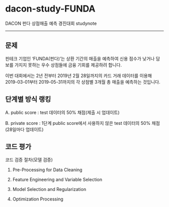 # dacon-study-FUNDA
DACON 펀다 상점매출 예측 경진대회 studynote

---

## 문제

핀테크 기업인 ‘FUNDA(펀다)’는 상환 기간의 매출을 예측하여 신용 점수가 낮거나 담보를 가지지 못하는 우수 상점들에 금융 기회를 제공하려 합니다.

이번 대회에서는 2년 전부터 2019년 2월 28일까지의 카드 거래 데이터를 이용해 2019-03-01부터 2019-05-31까지의 각 상점별 3개월 총 매출을 예측하는 것입니다.


## 단계별 방식 랭킹

A. public score : test 데이터의 50% 채점(제출 시 업데이트)

B. private score : 1단계 public score에서 사용하지 않은 test 데이터의 50% 채점(28일마다 업데이트)


## 코드 평가

코드 검증 절차(모델 검증)

1. Pre-Processing for Data Cleaning

2. Feature Engineering and Variable Selection

3. Model Selection and Regularization

4. Optimization Processing


